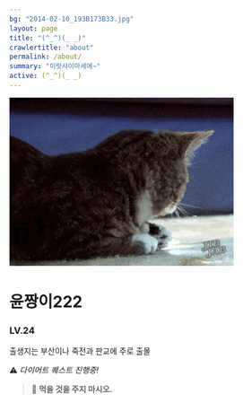 ```yaml
---
bg: "2014-02-10_193B173B33.jpg"
layout: page
title: "(^_^)(_ _)"
crawlertitle: "about"
permalink: /about/
summary: "이랏샤이마세에~"
active: (^_^)(_ _)
---
```



![크아앙 이미지](/assets/images/KakaoTalk_Photo_2017-08-12-15-36-54.gif)

# 윤짱이222 
### LV.24
출생지는 부산이나 죽전과 판교에 주로 출몰 



⚠️ *다이어트 퀘스트 진행중!* 

> 🚫 **먹을 것을 주지 마시오.** 
